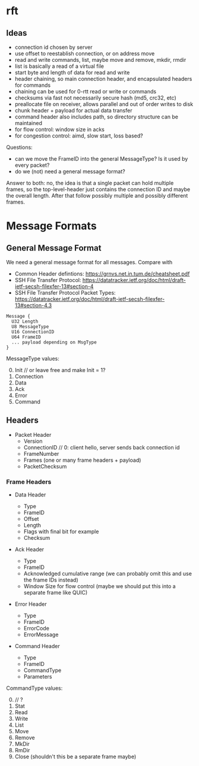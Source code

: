 # rft

## Ideas
- connection id chosen by server
- use offset to reestablish connection, or on address move
- read and write commands, list, maybe move and remove, mkdir, rmdir
- list is basically a read of a virtual file
- start byte and length of data for read and write
- header chaining, so main connection header, and encapsulated headers for commands
- chaining can be used for 0-rtt read or write or commands
- checksums via fast not necessarily secure hash (md5, crc32, etc)
- preallocate file on receiver, allows parallel and out of order writes to disk
- chunk header + payload for actual data transfer
- command header also includes path, so directory structure can be maintained
- for flow control: window size in acks
- for congestion control: aimd, slow start, loss based?


Questions:
- can we move the FrameID into the general MessageType? Is it used by every packet?
- do we (not) need a general message format?

Answer to both: no, the idea is that a single packet can hold multiple frames,
so the top-level-header just contains the connection ID and maybe the overall
length. After that follow possibly multiple and possibly different frames.

# Message Formats

## General Message Format
We need a general message format for all messages. Compare with
- Common Header defintions: https://grnvs.net.in.tum.de/cheatsheet.pdf
- SSH File Transfer Protocol: https://datatracker.ietf.org/doc/html/draft-ietf-secsh-filexfer-13#section-4
- SSH File Transfer Protocol Packet Types: https://datatracker.ietf.org/doc/html/draft-ietf-secsh-filexfer-13#section-4.3

```
Message {
  U32 Length
  U8 MessageType
  U16 ConnectionID
  U64 FrameID
  ... payload depending on MsgType
}
```
MessageType values:

0. Init // or leave free and make Init = 1?
1. Connection
2. Data
3. Ack
4. Error
6. Command

## Headers
- Packet Header
  - Version
  - ConnectionID // 0: client hello, server sends back connection id
  - FrameNumber
  - Frames (one or many frame headers + payload)
  - PacketChecksum

### Frame Headers
- Data Header
  - Type
  - FrameID
  - Offset
  - Length
  - Flags with final bit for example
  - Checksum

- Ack Header
  - Type
  - FrameID
  - Acknowledged cumulative range
    (we can probably omit this and use the frame IDs instead)
  - Window Size for flow control
    (maybe we should put this into a separate frame like QUIC)

- Error Header
  - Type
  - FrameID
  - ErrorCode
  - ErrorMessage

- Command Header
  - Type
  - FrameID
  - CommandType
  - Parameters

CommandType values:

0. // ?
1. Stat
2. Read
3. Write
4. List
5. Move
6. Remove
7. MkDir
8. RmDir
9. Close (shouldn't this be a separate frame maybe)
